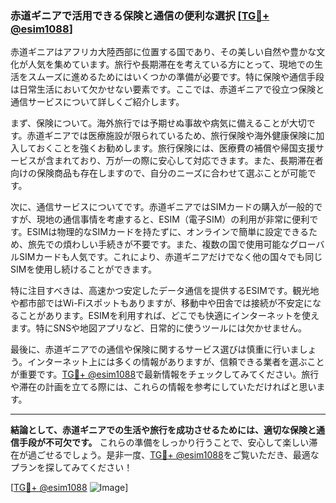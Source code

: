 ### 赤道ギニアで活用できる保険と通信の便利な選択 [[TG💪+ @esim1088](https://t.me/s/esim1088)]

赤道ギニアはアフリカ大陸西部に位置する国であり、その美しい自然や豊かな文化が人気を集めています。旅行や長期滞在を考えている方にとって、現地での生活をスムーズに進めるためにはいくつかの準備が必要です。特に保険や通信手段は日常生活において欠かせない要素です。ここでは、赤道ギニアで役立つ保険と通信サービスについて詳しくご紹介します。

まず、保険について。海外旅行では予期せぬ事故や病気に備えることが大切です。赤道ギニアでは医療施設が限られているため、旅行保険や海外健康保険に加入しておくことを強くお勧めします。旅行保険には、医療費の補償や帰国支援サービスが含まれており、万が一の際に安心して対応できます。また、長期滞在者向けの保険商品も存在しますので、自分のニーズに合わせて選ぶことが可能です。

次に、通信サービスについてです。赤道ギニアではSIMカードの購入が一般的ですが、現地の通信事情を考慮すると、ESIM（電子SIM）の利用が非常に便利です。ESIMは物理的なSIMカードを持たずに、オンラインで簡単に設定できるため、旅先での煩わしい手続きが不要です。また、複数の国で使用可能なグローバルSIMカードも人気です。これにより、赤道ギニアだけでなく他の国々でも同じSIMを使用し続けることができます。

特に注目すべきは、高速かつ安定したデータ通信を提供するESIMです。観光地や都市部ではWi-Fiスポットもありますが、移動中や田舎では接続が不安定になることがあります。ESIMを利用すれば、どこでも快適にインターネットを使えます。特にSNSや地図アプリなど、日常的に使うツールには欠かせません。

最後に、赤道ギニアでの通信や保険に関するサービス選びは慎重に行いましょう。インターネット上には多くの情報がありますが、信頼できる業者を選ぶことが重要です。[TG💪+ @esim1088](https://t.me/s/esim1088)で最新情報をチェックしてみてください。旅行や滞在の計画を立てる際には、これらの情報を参考にしていただければと思います。

---

**結論として、赤道ギニアでの生活や旅行を成功させるためには、適切な保険と通信手段が不可欠です。** これらの準備をしっかり行うことで、安心して楽しい滞在が過ごせるでしょう。是非一度、[TG💪+ @esim1088](https://t.me/s/esim1088)をご覧いただき、最適なプランを探してみてください！

[[TG💪+ @esim1088](https://t.me/s/esim1088) ![Image](https://i.postimg.cc/Y0z9fWf4/image.png)]